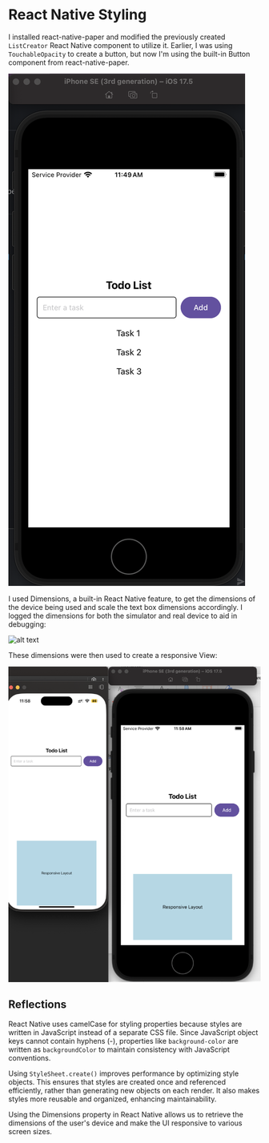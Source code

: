 # React Native Styling

I installed react-native-paper and modified the previously created `ListCreator` React Native component to utilize it. Earlier, I was using `TouchableOpacity` to create a button, but now I'm using the built-in Button component from react-native-paper.

![alt text](image-3.png)

I used Dimensions, a built-in React Native feature, to get the dimensions of the device being used and scale the text box dimensions accordingly. I logged the dimensions for both the simulator and real device to aid in debugging:

![alt text](<Screenshot 2025-03-24 at 11.52.06 am.png>)

These dimensions were then used to create a responsive View:

![alt text](image-5.png)

## Reflections

React Native uses camelCase for styling properties because styles are written in JavaScript instead of a separate CSS file. Since JavaScript object keys cannot contain hyphens (-), properties like `background-color` are written as `backgroundColor` to maintain consistency with JavaScript conventions.

Using `StyleSheet.create()` improves performance by optimizing style objects. This ensures that styles are created once and referenced efficiently, rather than generating new objects on each render. It also makes styles more reusable and organized, enhancing maintainability.

Using the Dimensions property in React Native allows us to retrieve the dimensions of the user's device and make the UI responsive to various screen sizes.
